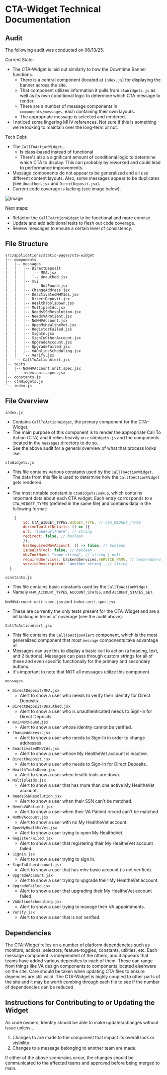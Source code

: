 # CTA-Widget Technical Documentation

## Audit

The following audit was conducted on 06/13/25.

Current State:
- The CTA-Widget is laid out similarly to how the Downtime Banner functions.
  - There is a central component (located at `index.js`) for displaying the banner across the site.
  - That component utilizes information it pulls from `ctaWidgets.js` as well as its own conditional logic to determine which CTA message to render.
  - There are a number of message components in `components/messages`, each containing their own layouts.
  - The appropriate message is selected and rendered.
- I noticed some lingering MHV references. Not sure if this is something we're looking to maintain over the long-term or not.

Tech Debt:
- The `CallToActionWidget`...
  - Is class-based instead of functional
  - There's also a significant amount of conditional logic to determine which CTA to display. This can probably by reworked and could lead to performance improvements.
- Message components do not appear to be generalized and all use different content layouts. Also, some messages appear to be duplicates (see `Unauthed.jsx` and `DirectDeposit.jsx`).
- Current code coverage is lacking (see image below).

![Image](https://github.com/user-attachments/assets/2c6cac18-b9fd-41df-a28c-8e58f26dfb17)

Next steps:
- Refactor the `CallToActionWidget` to be functional and more concise.
- Update and add additional tests to flesh out code coverage.
- Review messages to ensure a certain level of consistency.

## File Structure
```
src/applications/static-pages/cta-widget
|-- components
|   |-- messages
|   |   |-- DirectDeposit
|   |   |   |-- MFA.jsx
|   |   |   `-- Unauthed.jsx
|   |   |-- mvi
|   |   |   `-- NotFound.jsx
|   |   |-- ChangeAddress.jsx
|   |   |-- DeactivatedMHVIds.jsx
|   |   |-- DirectDeposit.jsx
|   |   |-- HealthToolsDown.jsx
|   |   |-- MultipleIds.jsx
|   |   |-- NeedsSSNResolution.jsx
|   |   |-- NeedsVAPatient.jsx
|   |   |-- NoMHVAccount.jsx
|   |   |-- OpenMyHealtheVet.jsx
|   |   |-- RegisterFailed.jsx
|   |   |-- SignIn.jsx
|   |   |-- SignInOtherAccount.jsx
|   |   |-- UpgradeAccount.jsx
|   |   |-- UpgradeFailed.jsx
|   |   |-- VAOnlineScheduling.jsx
|   |   `-- Verify.jsx
|   `-- CallToActionAlert.jsx
|-- tests
|   |-- NoMHVAccount.unit.spec.jsx
|   `-- index.unit.spec.jsx
|-- constants.js
|-- ctaWidgets.js
`-- index.js
```

## File Overview
`index.js`
- Contains `CallToActionWidget`, the primary component for the CTA-Widget.
- The main purpose of this component is to render the appropriate Call To Action (CTA) and it relies heavily on `ctaWidgets.js` and the components located in the `messages` directory to do so.
- See the above audit for a general overview of what that process looks like.

`ctaWidgets.js`
- This file contains various constants used by the `CallToActionWidget`. The data from this file is used to determine how the `CallToActionWidget` gets rendered.
- 
- The most notable constant is `ctaWidgetsLookup`, which contains important data about each CTA widget. Each entry corrosponds to a `CTA_WIDGET_TYPES` (defined in the same file) and contains data in the following format:
```jsx
    {
        id: CTA_WIDGET_TYPES.WIDGET_TYPE, // CTA_WIDGET_TYPES
        deriveToolUrlDetails: () => ({
        url: 'some/url/here', // string
        redirect: false, // boolean
        }),
        hasRequiredMhvAccount: () => false, // boolean
        isHealthTool: false, // boolean
        mhvToolName: "some string", // string | null
        requiredServices: backendServices.SERVICE_NAME, // backendServices | null
        serviceDescription: 'another string', // string
  }
  ```

`constants.js`
- This file contains basic constants used by the `CallToActionWidget`.
- Namely `MHV_ACCOUNT_TYPES`, `ACCOUNT_STATES`, and `ACCOUNT_STATES_SET`.

`NoMHVAccount.unit.spec.jsx` and `index.unit.spec.jsx`
- These are currently the only tests present for the CTA-Widget and are a bit lacking in terms of coverage (see the audit above).

`CallToActionAlert.jsx`
- This file contains the `CallToActionAlert` component, which is the most generalized component that most `message` components take advantage of.
- Messages can use this to display a basic call to action (a heading, text, and 2 buttons). Messages can pass through custom strings for all of these and even specific functionaily for the primary and secondary buttons.
- It's important to note that NOT all messages utilize this component.

`messages`
- `DirectDeposit/MFA.jsx`
  - Alert to show a user who needs to verify their identity for Direct Deposits.
- `DirectDeposit/Unauthed.jsx`
  - Alert to show a user who is unauthenticated needs to Sign-In for Direct Deposits.
- `mvi/NotFound.jsx`
  - Alert to show a user whose identity cannot be verified.
- `ChangeAddress.jsx` 
  - Alert to show a user who needs to Sign-In in order to change addresses.
- `DeactivatedMHVIds.jsx`
  - Alert to show a user whose My HealtheVet account is inactive.
- `DirectDeposit.jsx`
  - Alert to show a user who needs to Sign-In for Direct Deposits.
- `HealthToolsDown.jsx`
  - Alert to show a user when health tools are down.
- `MultipleIds.jsx`
  - Alert to show a user that has more than one active My HealtheVet account.
- `NeedsSSNResolution.jsx`
  - Alert to show a user when their SSN can't be matched.
- `NeedsVAPatient.jsx`
  - Alert to show a user when their VA Patient record can't be matched.
- `NoMHVAccount.jsx`
  - Alert to show a user with no My HealtheVet account.
- `OpenMyHealtheVet.jsx`
  - Alert to show a user trying to open My HealtheVet.
- `RegisterFailed.jsx`
  - Alert to show a user that registering their My HealtheVet account failed.
- `SignIn.jsx`
  - Alert to show a user trying to sign in.
- `SignInOtherAccount.jsx`
  - Alert to show a user that has mhv basic account (is not verified).
- `UpgradeAccount.jsx`
  - Alert to show a user trying to upgrade their My HealtheVet account.
- `UpgradeFailed.jsx`
  - Alert to show a user that upgrading their My HealtheVet account failed.
- `VAOnlineScheduling.jsx`
  - Alert to show a user trying to manage their VA appointments.
- `Verify.jsx`
  - Alert to show a user that is not verified.

## Dependencies
The CTA-Widget relies on a number of platform dependencies such as monitors, actions, selectors, feature-toggles, constants, utilities, etc. Each message component is independent of the others, and it appears that teams have added various dependies to each of them. These can range from things like VA design components to components located elsehwere on the site. Care should be taken when updating CTA files to ensure depencies are still valid. The CTA-Widget is highly coupled to other parts of the site and it may be worth combing through each file to see if the number of dependencies can be reduced.

## Instructions for Contributing to or Updating the Widget
As code owners, Identity should be able to make updates/changes without issue unless...

  1. Changes to are made to the component that impact its overall look or visibility.
  2. Changes to a message belonging to another team are made.

If either of the above sceneraios occur, the changes should be communicated to the affected teams and approved before being merged to main.
